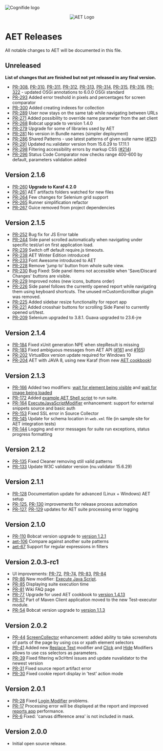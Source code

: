 ![Cognifide logo](http://cognifide.github.io/images/cognifide-logo.png)
<p align="center">
  <img src="https://github.com/Cognifide/aet/blob/master/misc/img/aet-logo-black.png?raw=true"
         alt="AET Logo"/>
</p>

# AET Releases
All notable changes to AET will be documented in this file.

## Unreleased
**List of changes that are finished but not yet released in any final version.**

- [PR-308](https://github.com/Cognifide/aet/pull/308), [PR-310](https://github.com/Cognifide/aet/pull/310), [PR-311](https://github.com/Cognifide/aet/pull/311), [PR-312](https://github.com/Cognifide/aet/pull/312), [PR-313](https://github.com/Cognifide/aet/pull/313), [PR-314](https://github.com/Cognifide/aet/pull/314), [PR-315](https://github.com/Cognifide/aet/pull/315), [PR-316](https://github.com/Cognifide/aet/pull/316), [PR-322](https://github.com/Cognifide/aet/pull/322) - updated OSGi annotations to 6.0.0 OSGi standard
- [PR-293](https://github.com/Cognifide/aet/pull/293) Added error treshold in pixels and percentages for screen comparator
- [PR-300](https://github.com/Cognifide/aet/pull/300) Added creating indexes for collection
- [PR-289](https://github.com/Cognifide/aet/pull/289) User now stays on the same tab while navigating between URLs
- [PR-271](https://github.com/Cognifide/aet/pull/271) Added possibility to override name parameter from the aet client
- [PR-268](https://github.com/Cognifide/aet/pull/268) Bobcat upgrade to version 1.4.0
- [PR-279](https://github.com/Cognifide/aet/pull/279) Upgrade for some of libraries used by AET
- [PR-281](https://github.com/Cognifide/aet/pull/281) No version in Bundle names (simpler deployment)
- [PR-286](https://github.com/Cognifide/aet/pull/286) Shared Patterns - use latest patterns of given suite name ([#121](https://github.com/Cognifide/aet/issues/121))
- [PR-291](https://github.com/Cognifide/aet/pull/291) Updated nu.validator version from 15.6.29 to 17.11.1
- [PR-298](https://github.com/Cognifide/aet/pull/298) Filtering accessibility errors by markup CSS ([#214](https://github.com/Cognifide/aet/issues/214))
- [PR-296](https://github.com/Cognifide/aet/pull/296) Status Code Comparator now checks range 400-600 by default, parameters validation added

## Version 2.1.6

- [PR-260](https://github.com/Cognifide/aet/pull/260) **Upgrade to Karaf 4.2.0**
- [PR-261](https://github.com/Cognifide/aet/pull/261) AET artifacts folders watched for new files
- [PR-264](https://github.com/Cognifide/aet/pull/264) Few changes for Selenium grid support
- [PR-265](https://github.com/Cognifide/aet/pull/265) Runner simplification refactor
- [PR-267](https://github.com/Cognifide/aet/pull/267) Guice removed from project dependencies

## Version 2.1.5

- [PR-252](https://github.com/Cognifide/aet/pull/252) Bug fix for JS Error table
- [PR-244](https://github.com/Cognifide/aet/pull/244) Side panel scrolled automatically when navigating under specific test/url on first application load.
- [PR-239](https://github.com/Cognifide/aet/pull/239) Switch off default require.js timeouts.
- [PR-238](https://github.com/Cognifide/aet/pull/238) AET Winter Edition introduced
- [PR-233](https://github.com/Cognifide/aet/pull/233) Font Awesome introduced to AET
- [PR-228](https://github.com/Cognifide/aet/pull/228) Remove 'jump to' button from whole suite view.
- [PR-230](https://github.com/Cognifide/aet/pull/230) Bug Fixed: Side panel items not accessible when 'Save/Discard Changes' buttons are visible.
- [PR-229](https://github.com/Cognifide/aet/pull/229) Improved notes (new icons, buttons order)
- [PR-226](https://github.com/Cognifide/aet/pull/226) Side panel follows the currently opened report while navigating them using keyboard shortcuts. The unused mCustomScrollbar plugin was removed.
- [PR-225](https://github.com/Cognifide/aet/pull/225) Added sidebar resize functionality for report app
- [PR-221](https://github.com/Cognifide/aet/pull/221) Added crosshair buttons for scrolling Side Panel to currently opened url/test.
- [PR-209](https://github.com/Cognifide/aet/pull/209) Selenium upgraded to 3.8.1. Guava upgraded to 23.6-jre

## Version 2.1.4
- [PR-184](https://github.com/Cognifide/aet/pull/184) Fixed xUnit generation NPE when stepResult is missing
- [PR-183](https://github.com/Cognifide/aet/pull/183) Fixed ambiguous messages from AET API ([#161](https://github.com/Cognifide/aet/issues/161) and [#165](https://github.com/Cognifide/aet/issues/161))
- [PR-202](https://github.com/Cognifide/aet/pull/202) VirtualBox version update required for Windows 10
- [PR-204](https://github.com/Cognifide/aet/pull/204) AET with JAVA 8, using new Karaf (from new [AET cookbook][aet-cookbook])

## Version 2.1.3
- [PR-166](https://github.com/Cognifide/aet/pull/166) Added two modifiers: [wait for element being visible](https://github.com/Cognifide/aet/wiki/WaitForElementToBeVisibleModifier) and [wait for image being loaded](https://github.com/Cognifide/aet/wiki/WaitForImageCompletionModifier)
- [PR-172](https://github.com/Cognifide/aet/pull/172) Added [example AET Shell script](https://github.com/Cognifide/aet/wiki/ClientScripts) to run suite.
- [PR-164](https://github.com/Cognifide/aet/pull/164) [ExecuteJavaScriptModifier](https://github.com/Cognifide/aet/wiki/ExecuteJavaScriptModifier) enhancement: support for external snippets source and basic auth
- [PR-153](https://github.com/Cognifide/aet/pull/153) Fixed SSL error in Source Collector
- [PR-145](https://github.com/Cognifide/aet/pull/145) Update for schema location in `web.xml` file (in sample site for AET integration tests)
- [PR-144](https://github.com/Cognifide/aet/pull/144) Logging and error messages for suite run exceptions, status progress formatting

## Version 2.1.2

- [PR-135](https://github.com/Cognifide/aet/pull/135) Fixed Cleaner removing still valid patterns
- [PR-133](https://github.com/Cognifide/aet/pull/133) Update W3C validator version (nu.validator 15.6.29)

## Version 2.1.1

- [PR-128](https://github.com/Cognifide/aet/pull/128) Documentation update for advanced (Linux + Windows) AET setup
- [PR-125](https://github.com/Cognifide/aet/pull/125), [PR-130](https://github.com/Cognifide/aet/pull/130) improvements for release process automation
- [PR-127](https://github.com/Cognifide/aet/pull/127), [PR-129](https://github.com/Cognifide/aet/pull/129) updates for AET suite processing error logging

## Version 2.1.0

- [PR-110](https://github.com/Cognifide/aet/pull/110) Bobcat version upgrade to [version 1.2.1](https://github.com/Cognifide/bobcat/releases/tag/1.2.1)
- [aet-106](https://github.com/Cognifide/aet/issues/106) Compare against another suite patterns
- [aet-67](https://github.com/Cognifide/aet/issues/67) Support for regular expressions in filters

## Version 2.0.3-rc1

- UI improvements: [PR-72](https://github.com/Cognifide/aet/pull/72), [PR-74](https://github.com/Cognifide/aet/pull/74), [PR-83](https://github.com/Cognifide/aet/pull/83), [PR-84](https://github.com/Cognifide/aet/pull/84)
- [PR-86](https://github.com/Cognifide/aet/pull/86) New modifier: [Execute Java Script](https://github.com/Cognifide/aet/wiki/ExecuteJavaScriptModifier).
- [PR-85](https://github.com/Cognifide/aet/pull/85) Displaying suite execution time
- [PR-81](https://github.com/Cognifide/aet/pull/81) Wiki FAQ page
- [PR-77](https://github.com/Cognifide/aet/pull/77) Upgrade for used AET cookbook to [version 1.4.13](https://supermarket.chef.io/cookbooks/aet/versions/1.4.13)
- [PR-57](https://github.com/Cognifide/aet/pull/57) Part of Maven Client application moved to the new Test-executor module.
- [PR-54](https://github.com/Cognifide/aet/pull/54) Bobcat version upgrade to [version 1.1.3](https://github.com/Cognifide/bobcat/releases/tag/1.1.3)

## Version 2.0.2
- [PR-44](https://github.com/Cognifide/aet/pull/44) [ScreenCollector](https://github.com/Cognifide/aet/wiki/ScreenCollector) enhancement: added ability to take screenshots of parts of the page by using css or xpath element selectors
- [PR-41](https://github.com/Cognifide/aet/pull/41) Added new [Replace Text](https://github.com/Cognifide/aet/wiki/ReplaceTextModifier) modifier and  [Click](https://github.com/Cognifide/aet/wiki/ClickModifier)
 and [Hide](https://github.com/Cognifide/aet/wiki/HideModifier) Modifiers allows to use css selectors as parameters. 
- [PR-39](https://github.com/Cognifide/aet/pull/39) Fixed filtering w3cHtml issues and update nuvalidator to the newest version
- [PR-31](https://github.com/Cognifide/aet/pull/31) Fixed source report artifact error
- [PR-30](https://github.com/Cognifide/aet/pull/30) Fixed cookie report display in 'test' action mode

## Version 2.0.1
- [PR-28](https://github.com/Cognifide/aet/pull/28) Fixed [Login Modifier](https://github.com/Cognifide/aet/wiki/LoginModifier) problems.
- [PR-17](https://github.com/Cognifide/aet/pull/17) Processing error will be displayed at the report and improved [reports app](https://github.com/Cognifide/aet/wiki/SuiteReport) performance.
- [PR-6](https://github.com/Cognifide/aet/pull/6) Fixed: 'canvas difference area' is not included in mask.

## Version 2.0.0
- Initial open source release.

[aet-cookbook]: https://supermarket.chef.io/cookbooks/aet
